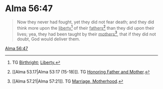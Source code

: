 # Alma 56:47

> Now they never had fought, yet they did not fear death; and they did think more upon the <u>liberty</u>[^a] of their <u>fathers</u>[^b] than they did upon their lives; yea, they had been taught by their <u>mothers</u>[^c], that if they did not doubt, God would deliver them.

[Alma 56:47](https://www.churchofjesuschrist.org/study/scriptures/bofm/alma/56?lang=eng&id=p47#p47)


[^a]: TG [Birthright](https://www.churchofjesuschrist.org/study/scriptures/tg/birthright?lang=eng); [Liberty.](https://www.churchofjesuschrist.org/study/scriptures/tg/liberty?lang=eng)
[^b]: [[Alma 53.17|Alma 53:17 (15-18)]]. TG [Honoring Father and Mother](https://www.churchofjesuschrist.org/study/scriptures/tg/honoring-father-and-mother?lang=eng).
[^c]: [[Alma 57.21|Alma 57:21]]. TG [Marriage, Motherhood](https://www.churchofjesuschrist.org/study/scriptures/tg/marriage-motherhood?lang=eng).
